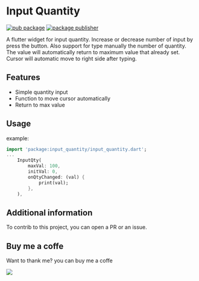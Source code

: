 # Input Quantity

[![pub package](https://img.shields.io/pub/v/input_quantity.svg)](https://pub.dev/packages/input_quantity)
[![package publisher](https://img.shields.io/pub/publisher/logo_n_spinner.svg)](https://pub.dev/publishers/pmatatias.dev/packages)

A flutter widget for input quantity. Increase or decrease number of input by press the button. Also support for type manually the number of quantity. The value will automatically return to maximum value that already set.
Cursor will automatic move to right side after typing.

## Features

- Simple quantity input
- Function to move cursor automatically
- Return to max value

## Usage

example:

```dart
import 'package:input_quantity/input_quantity.dart';
...
    InputQty(
        maxVal: 100,
        initVal: 0,
        onQtyChanged: (val) {
            print(val);
        },
    ),
```

## Additional information

To contrib to this project, you can open a PR or an issue.

## Buy me a coffe

Want to thank me? you can buy me a coffe

<a href="https://www.buymeacoffee.com/pmatatias"><img src="https://img.buymeacoffee.com/button-api/?text=Buy me a coffee&emoji=👨‍💻&slug=pmatatias&button_colour=5F7FFF&font_colour=ffffff&font_family=Inter&outline_colour=000000&coffee_colour=FFDD00" /></a>
